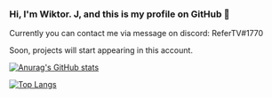 ### Hi, I'm Wiktor. J, and this is my profile on GitHub 👋
Currently you can contact me via message on discord: ReferTV#1770

Soon, projects will start appearing in this account.



[![Anurag's GitHub stats](https://github-readme-stats.vercel.app/api?username=ReferTV)](https://github.com/anuraghazra/github-readme-stats)

[![Top Langs](https://github-readme-stats.vercel.app/api/top-langs/?username=ReferTV&layout=compact)](https://github.com/anuraghazra/github-readme-stats)


<!--
**ReferTV/ReferTV** is a ✨ _special_ ✨ repository because its `README.md` (this file) appears on your GitHub profile.

Here are some ideas to get you started:

- 🔭 I’m currently working on ...
- 🌱 I’m currently learning ...
- 👯 I’m looking to collaborate on ...
- 🤔 I’m looking for help with ...
- 💬 Ask me about ...
- 📫 How to reach me: ...
- 😄 Pronouns: ...
- ⚡ Fun fact: ...
-->
